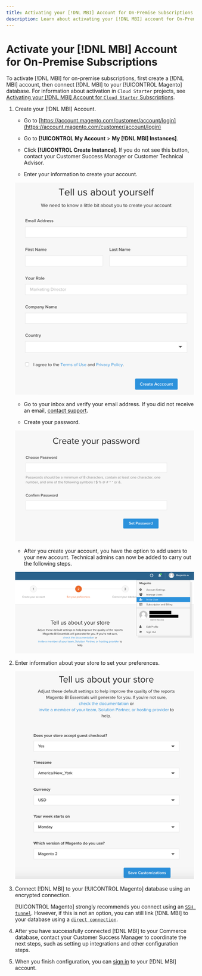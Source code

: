```yaml
---
title: Activating your [!DNL MBI] Account for On-Premise Subscriptions
description: Learn about activating your [!DNL MBI] account for On-Premise Subscriptions.
---
```

# Activate your [!DNL MBI] Account for On-Premise Subscriptions

To activate [!DNL MBI] for on-premise subscriptions, first create a [!DNL MBI] account, then connect [!DNL MBI] to your [!UICONTROL Magento] database. For information about activation in `Cloud Starter` projects, see [Activating your [!DNL MBI] Account for `Cloud Starter` Subscriptions](../getting-started/cloud-activation.md).

1. Create your [!DNL MBI] Account.

    -  Go to [https://account.magento.com/customer/account/login](https://account.magento.com/customer/account/login)

    -  Go to **[!UICONTROL My Account** > **My [!DNL MBI] Instances]**.

    -  Click **[!UICONTROL Create Instance]**. If you do not see this button, contact your Customer Success Manager or Customer Technical Advisor.

    -  Enter your information to create your account.

     ![](../assets/create-account-2.png)

    -  Go to your inbox and verify your email address. If you did not receive an email, [contact support](../guide-overview.md).

    -  Create your password.

    ![](../assets/create-account-4.png)

    -  After you create your account, you have the option to add users to your new account. Technical admins can now be added to carry out the following steps.

     ![](../assets/create-account-5.png)

1. Enter information about your store to set your preferences.

    ![](../assets/create-account-6.png)

1. Connect [!DNL MBI] to your [!UICONTROL Magento] database using an encrypted connection.

   [!UICONTROL Magento] strongly recommends you connect using an [`SSH tunnel`](../data-analyst/importing-data/integrations/mysql-via-ssh-tunnel.md). However, if this is not an option, you can still link [!DNL MBI] to your database using a [`direct connection`](../data-analyst/importing-data/integrations/mysql-via-a-direct-connection.md).

1. After you have successfully connected [!DNL MBI] to your Commerce database, contact your Customer Success Manager to coordinate the next steps, such as setting up integrations and other configuration steps.

1. When you finish configuration, you can [sign in](../getting-started/sign-in.md) to your [!DNL MBI] account.
